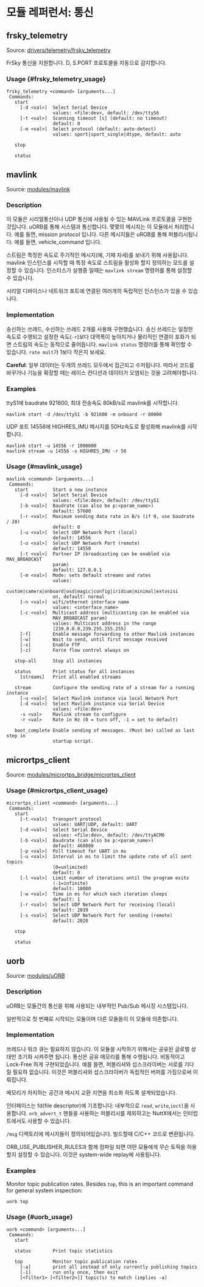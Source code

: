 # 모듈 레퍼런서: 통신

## frsky_telemetry

Source: [drivers/telemetry/frsky_telemetry](https://github.com/PX4/Firmware/tree/master/src/drivers/telemetry/frsky_telemetry)

FrSky 통신을 지원합니다. D, S.PORT 프로토콜을 자동으로 감지합니다.

### Usage {#frsky_telemetry_usage}

    frsky_telemetry <command> [arguments...]
     Commands:
       start
         [-d <val>]  Select Serial Device
                     values: <file:dev>, default: /dev/ttyS6
         [-t <val>]  Scanning timeout [s] (default: no timeout)
                     default: 0
         [-m <val>]  Select protocol (default: auto-detect)
                     values: sport|sport_single|dtype, default: auto
    
       stop
    
       status
    

## mavlink

Source: [modules/mavlink](https://github.com/PX4/Firmware/tree/master/src/modules/mavlink)

### Description

이 모듈은 시리얼통신이나 UDP 통신에 사용될 수 있는 MAVLink 프로토콜을 구현한 것입니다. uORB를 통해 시스템과 통신합니다. 몇몇의 메시지는 이 모듈에서 처리합니다. 예를 들면, mission protocol 입니다. 다른 메시지들은 uROB를 통해 퍼블리시됩니다. 예를 들면, vehicle_command 입니다.

스트림은 특정한 속도로 주기적인 메시지(예, 기체 자세)를 보내기 위해 사용됩니다. mavlink 인스턴스를 시작할 때 특정 속도로 스트림을 활성화 할지 정의하는 모드를 설정할 수 있습니다. 인스터스가 실행중 일때는 `mavlink stream` 명령어를 통해 설정할 수 있습니다.

시리얼 디바이스나 네트워크 포트에 연결된 여러개의 독립적인 인스턴스가 있을 수 있습니다. 

### Implementation

송신하는 쓰레드, 수신하는 쓰레드 2개를 사용해 구현했습니다. 송신 쓰레드는 일정한 속도로 수행되고 설정한 속도(`-r`)보다 대역폭이 높아지거나 물리적인 연결이 포화가 되면 스트림의 속도는 동적으로 줄어듭니다. `mavlink status` 명령러를 통해 확인할 수 있습니다. `rate mult`가 1보다 작은지 보세요.

**Careful**: 일부 데이터는 두개의 쓰레드 모두에서 접근되고 수저됩니다. 따라서 코드를 바꾸거나 기능을 확장할 때는 레이스 컨디션과 데이터가 오염되는 것을 고려해야합니다.

### Examples

ttyS1에 baudrate 921600, 최대 전송속도 80kB/s로 mavlink를 시작합니다.

    mavlink start -d /dev/ttyS1 -b 921600 -m onboard -r 80000
    

UDP 포트 14556에 HIGHRES_IMU 메시지를 50Hz속도로 활성화해 mavlink를 시작합니다.

    mavlink start -u 14556 -r 1000000
    mavlink stream -u 14556 -s HIGHRES_IMU -r 50
    

### Usage {#mavlink_usage}

    mavlink <command> [arguments...]
     Commands:
       start         Start a new instance
         [-d <val>]  Select Serial Device
                     values: <file:dev>, default: /dev/ttyS1
         [-b <val>]  Baudrate (can also be p:<param_name>)
                     default: 57600
         [-r <val>]  Maximum sending data rate in B/s (if 0, use baudrate / 20)
                     default: 0
         [-u <val>]  Select UDP Network Port (local)
                     default: 14556
         [-o <val>]  Select UDP Network Port (remote)
                     default: 14550
         [-t <val>]  Partner IP (broadcasting can be enabled via MAV_BROADCAST
                     param)
                     default: 127.0.0.1
         [-m <val>]  Mode: sets default streams and rates
                     values:
                     custom|camera|onboard|osd|magic|config|iridium|minimal|extvsisi
                     on, default: normal
         [-n <val>]  wifi/ethernet interface name
                     values: <interface_name>
         [-c <val>]  Multicast address (multicasting can be enabled via
                     MAV_BROADCAST param)
                     values: Multicast address in the range
                     [239.0.0.0,239.255.255.255]
         [-f]        Enable message forwarding to other Mavlink instances
         [-w]        Wait to send, until first message received
         [-x]        Enable FTP
         [-z]        Force flow control always on
    
       stop-all      Stop all instances
    
       status        Print status for all instances
         [streams]   Print all enabled streams
    
       stream        Configure the sending rate of a stream for a running instance
         [-u <val>]  Select Mavlink instance via local Network Port
         [-d <val>]  Select Mavlink instance via Serial Device
                     values: <file:dev>
         -s <val>    Mavlink stream to configure
         -r <val>    Rate in Hz (0 = turn off, -1 = set to default)
    
       boot_complete Enable sending of messages. (Must be) called as last step in
                     startup script.
    

## micrortps_client

Source: [modules/micrortps_bridge/micrortps_client](https://github.com/PX4/Firmware/tree/master/src/modules/micrortps_bridge/micrortps_client)

### Usage {#micrortps_client_usage}

    micrortps_client <command> [arguments...]
     Commands:
       start
         [-t <val>]  Transport protocol
                     values: UART|UDP, default: UART
         [-d <val>]  Select Serial Device
                     values: <file:dev>, default: /dev/ttyACM0
         [-b <val>]  Baudrate (can also be p:<param_name>)
                     default: 460800
         [-p <val>]  Poll timeout for UART in ms
         [-u <val>]  Interval in ms to limit the update rate of all sent topics
                     (0=unlimited)
                     default: 0
         [-l <val>]  Limit number of iterations until the program exits
                     (-1=infinite)
                     default: 10000
         [-w <val>]  Time in ms for which each iteration sleeps
                     default: 1
         [-r <val>]  Select UDP Network Port for receiving (local)
                     default: 2019
         [-s <val>]  Select UDP Network Port for sending (remote)
                     default: 2020
    
       stop
    
       status
    

## uorb

Source: [modules/uORB](https://github.com/PX4/Firmware/tree/master/src/modules/uORB)

### Description

uORB는 모듈간의 통신을 위해 사용되는 내부적인 Pub/Sub 메시징 시스템입니다.

일반적으로 첫 번째로 시작되는 모듈이며 다른 모듈들이 이 모듈에 의존합니다.

### Implementation

쓰레드나 워크 큐는 필요하지 않습니다. 이 모듈을 시작하기 위해서는 공유된 글로벌 상태만 초기화 시켜주면 됩니다. 통신은 공유 메모리를 통해 수행됩니다. 비동적이고 Lock-Free 하게 구현되었습니다. 예를 들면, 퍼블리셔와 섭스크라이버는 서로를 기다릴 필요하 없습니다. 이것은 퍼블리셔와 섭스크라이버가 독립적인 버퍼를 가짐으로써 이뤄집니다.

메모리가 차지하는 공간과 메시지 교환 지연을 최소화 하도록 설계되었습니다.

인터페이스는 fd(file descriptor)에 기초합니다: 내부적으로 `read`, `write`,`ioctl`을 사용합니다. `orb_advert_t` 핸들을 사용하는 퍼블리시를 제외하고는 NuttX에서는 인터럽트에서도 사용할 수 있습니다.

`/msg` 디렉토리에 메시지들이 정의되어있습니다. 빌드할때 C/C++ 코드로 변환됩니다.

ORB_USE_PUBLISHER_RULES과 함께 컴파일 되면 어떤 모듈에게 무슨 토픽을 허용할지 설정할 수 있습니다. 이것은 system-wide replay에 사용됩니다.

### Examples

Monitor topic publication rates. Besides `top`, this is an important command for general system inspection:

    uorb top
    

### Usage {#uorb_usage}

    uorb <command> [arguments...]
     Commands:
       start
    
       status        Print topic statistics
    
       top           Monitor topic publication rates
         [-a]        print all instead of only currently publishing topics
         [-1]        run only once, then exit
         [<filter1> [<filter2>]] topic(s) to match (implies -a)